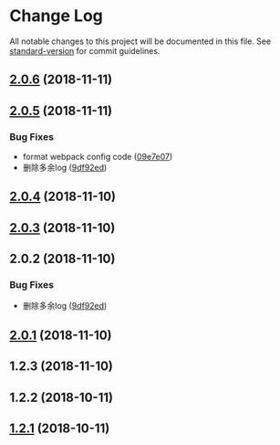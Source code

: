 # Change Log

All notable changes to this project will be documented in this file. See [standard-version](https://github.com/conventional-changelog/standard-version) for commit guidelines.

<a name="2.0.6"></a>
## [2.0.6](https://github.com/yang657850144/vue-message/compare/v2.0.5...v2.0.6) (2018-11-11)



<a name="2.0.5"></a>
## [2.0.5](https://github.com/yang657850144/vue-message/compare/v2.0.1...v2.0.5) (2018-11-11)


### Bug Fixes

* format webpack config code ([09e7e07](https://github.com/yang657850144/vue-message/commit/09e7e07))
* 删除多余log ([9df92ed](https://github.com/yang657850144/vue-message/commit/9df92ed))



<a name="2.0.4"></a>
## [2.0.4](https://github.com/yang657850144/vue-message/compare/v2.0.3...v2.0.4) (2018-11-10)



<a name="2.0.3"></a>
## [2.0.3](https://github.com/yang657850144/vue-message/compare/v2.0.2...v2.0.3) (2018-11-10)



<a name="2.0.2"></a>
## 2.0.2 (2018-11-10)


### Bug Fixes

* 删除多余log ([9df92ed](https://github.com/yang657850144/vue-message/commit/9df92ed))



<a name="2.0.1"></a>
## [2.0.1](https://github.com/yang657850144/vue-message/compare/v1.2.3...v2.0.1) (2018-11-10)



<a name="1.2.3"></a>
## 1.2.3 (2018-11-10)



<a name="1.2.2"></a>
## 1.2.2 (2018-10-11)



<a name="1.2.1"></a>
## [1.2.1](https://github.com/yang657850144/vue-message/compare/v1.0.2...v1.2.1) (2018-10-11)
